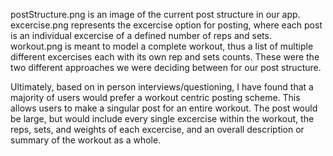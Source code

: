 postStructure.png is an image of the current post structure in our app. excercise.png represents the excercise option for posting, where each post is an individual excercise of a defined number of reps and sets. workout.png is meant to model a complete workout, thus a list of multiple different excercises each with its own rep and sets counts. These were the two different approaches we were deciding between for our post structure.

Ultimately, based on in person interviews/questioning, I have found that a majority of users would prefer a workout centric posting scheme. This allows users to make a singular post for an entire workout. The post would be large, but would include every single excercise within the workout, the reps, sets, and weights of each excercise, and an overall description or summary of the workout as a whole.
